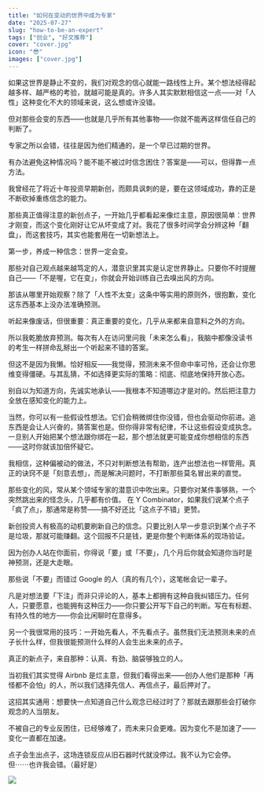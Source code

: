 ```yaml
---
title: "如何在变动的世界中成为专家"
date: "2025-07-27"
slug: "how-to-be-an-expert"
tags: ["创业", "好文推荐"]
cover: "cover.jpg"
icon: "😎"
images: ["cover.jpg"]
---
```

如果这世界是静止不变的，我们对观念的信心就能一路线性上升。某个想法经得起越多样、越严格的考验，就越可能是真的。许多人其实默默相信这一点——对「人性」这种变化不大的领域来说，这么想或许没错。



但对那些会变的东西——也就是几乎所有其他事物——你就不能再这样信任自己的判断了。



专家之所以会错，往往是因为他们精通的，是一个早已过期的世界。



有办法避免这种情况吗？能不能不被过时信念困住？答案是——可以，但得靠一点方法。



我曾经花了将近十年投资早期新创，而颇具讽刺的是，要在这领域成功，靠的正是不断砍掉重练信念的能力。



那些真正值得注意的新创点子，一开始几乎都看起来像烂主意，原因很简单：世界才刚变，而这个变化刚好让它从坏变成了对。我花了很多时间学会分辨这种「翻盘」，而这套技巧，其实也能套用在一切新想法上。



第一步，养成一种信念：世界一定会变。



那些对自己观点越来越笃定的人，潜意识里其实是认定世界静止。只要你不时提醒自己——「不是喔，它在变」，你就会开始训练自己去嗅出风的方向。



那该从哪里开始观察？除了「人性不太变」这条中等实用的原则外，很抱歉，变化这东西基本上没办法准确预测。



听起来像废话，但很重要：真正重要的变化，几乎从来都来自意料之外的方向。



所以我乾脆放弃预测。每次有人在访问里问我「未来怎么看」，我脑中都像没读书的考生一样拼命乱掰出一个听起来不错的答案。



但这不是因为我懒。恰好相反——我觉得，预测未来不但命中率可怜，还会让你思维变得僵硬。与其乱猜，不如选择更实际的策略：彻底、彻底地保持开放心态。



别自以为知道方向，先诚实地承认——我根本不知道哪边才是对的。然后把注意力全放在感知变化的能力上。



当然，你可以有一些假设性想法。它们会稍微绑住你没错，但也会驱动你前进。追东西是会让人兴奋的，猜答案也是。但你得非常有纪律，不让这些假设变成执念。
一旦别人开始把某个想法跟你绑在一起，那个想法就更可能变成你想相信的东西——这时你就该加倍怀疑它。



我相信，这种偏被动的做法，不只对判断想法有帮助，连产出想法也一样管用。真正的诀窍不是「刻意去想」，而是解决问题时，不打断那些莫名冒出来的直觉。



那些变化的风，常从某个领域专家的潜意识中吹出来。只要你对某件事够熟，一个突然跳出来的怪念头，几乎都有价值。
在 Y Combinator，如果我们说某个点子「疯了点」，那通常是称赞——搞不好还比「这点子不错」更赞。



新创投资人有极高的动机要刷新自己的信念。只要比别人早一步意识到某个点子不是垃圾，那就可能赚翻。这个回报不只是钱，更是你整个判断体系的现场验证。



因为创办人站在你面前，你得说「要」或「不要」，几个月后你就会知道你当时是神预测，还是大走眼。



那些说「不要」而错过 Google 的人（真的有几个），这笔帐会记一辈子。



凡是对想法要「下注」而非只评论的人，基本上都拥有这种自我纠错压力。任何人，只要愿意，也能拥有这种压力——你只要公开写下自己的判断。写在有标题、有持久性的地方——你会比闲聊时在意得多。



另一个我很常用的技巧：一开始先看人，不先看点子。虽然我们无法预测未来的点子长什么样，但我很能预测什么样的人会生出未来的点子。



真正的新点子，来自那种：认真、有劲、脑袋够独立的人。



当初我们其实觉得 Airbnb 是烂主意，但我们看得出来——创办人他们是那种「再怪都不会怕」的人，所以我们选择先信人、再信点子，最后押对了。



这招其实通用：想要快一点知道自己什么观念已经过时了？那就去跟那些会打破你观念的人当朋友。



不被自己的专业反困住，已经够难了，而未来只会更难。因为变化不是加速了——变化一直都在加速。



点子会生出点子，这场连锁反应从旧石器时代就没停过。我不认为它会停。
但⋯⋯也许我会错。（最好是）




![](https://prod-files-secure.s3.us-west-2.amazonaws.com/112d0858-5090-4d34-a606-b75eb8d65fd2/46476355-9cf3-4e99-9b7a-3531bc426380/1000202064.png?X-Amz-Algorithm=AWS4-HMAC-SHA256&X-Amz-Content-Sha256=UNSIGNED-PAYLOAD&X-Amz-Credential=ASIAZI2LB466URSBEOCP%2F20250820%2Fus-west-2%2Fs3%2Faws4_request&X-Amz-Date=20250820T010216Z&X-Amz-Expires=3600&X-Amz-Security-Token=IQoJb3JpZ2luX2VjEIH%2F%2F%2F%2F%2F%2F%2F%2F%2F%2FwEaCXVzLXdlc3QtMiJIMEYCIQDqNLLSxWkaWhw11Pgn6RSb7Nrynro7Q1VaYc5x%2BnOLfQIhAPVAv4xVvfRkkMJ6InVIxaWvBuz%2BgIka6bwbNV9tOjREKogECMr%2F%2F%2F%2F%2F%2F%2F%2F%2F%2FwEQABoMNjM3NDIzMTgzODA1Igx1mC4EdkqvGHeucj8q3AMVLcNEYMnIWTD8BPIJdp4dCa2s7BSZ%2B09aszIOWdp3PdthrDX6UoISZHzSzwVwyqnbNEwueP4zd50C4VnHDHYQkPTvktd29ZeTCqrRbjf%2BXDJg9cviiAWpUH4%2FfbeMi8z4tKqdNREfbzvVstU8INqcFJU6AVePg3jzd891bYSKG%2BfsaNcZ3CUuTVKOpaDJIdUrglriy%2FTk7jeGUrvNXQizHS3sdm9c4j2zPR18M4lUr4TKMY289BjXdMrJWTsdw8M4Fh2TF98gdjTV3qwREjuz%2FO8CCBbdkgrpQBeCYJj9NZZK3G%2BMFCsr%2F7StaDU%2B32TCjIJEs8XtOtEsnCoJZsnNn76GvAY85JmkzdMC6LMqGVKxDsdEZHNREI7Jw0B043vqK6nzTfpiIot5rVcxAEmXHMHqqyOEsssaTgR6%2Bqsr0%2FUDA0oTLIm7ff6FsH7XxE%2BRFdXx88TnSu21Bs%2BuHdF1X4xOhK7mSE8I7yGJbSCiFWVZypQjllVWQRufdxTYmJ%2BRm5XNtn4DCcb1sCPy37AMtOxFwd4%2B%2BS0kSQ20DlJ%2FjQB7PQwlV5FHIabbuIpDmXpjq2ql7IM1TaJvBXwTdfm9bK%2BdNwWPI%2BTED8v3Y5S4kREOnNi%2FymvwAj6frTDTu5TFBjqkAVEzZAMkBjsJIxcJYSDmFAjA3B8AXK12GtipGfngSlnxH3xvqgeXhgEZHqnX6r6Stc2r29wdjA2l78tWVHROC2Q2p%2BkiBJpnokZTokT9D03VjP1wcm9FGKCtSjK6eqi90dKB8%2Fx619VFZqxaMsA2EhMrkFMaxmj2sNKt110h2EaYFJWGRqT7cB2g1n2Y9HAtzLxHRg8f6sn66INdK2JMwWRtA%2F86&X-Amz-Signature=ad3716fac3fd6b3db522c32b7196e39f1d071ae4d92790abd885a5427b49efc4&X-Amz-SignedHeaders=host&x-amz-checksum-mode=ENABLED&x-id=GetObject)

